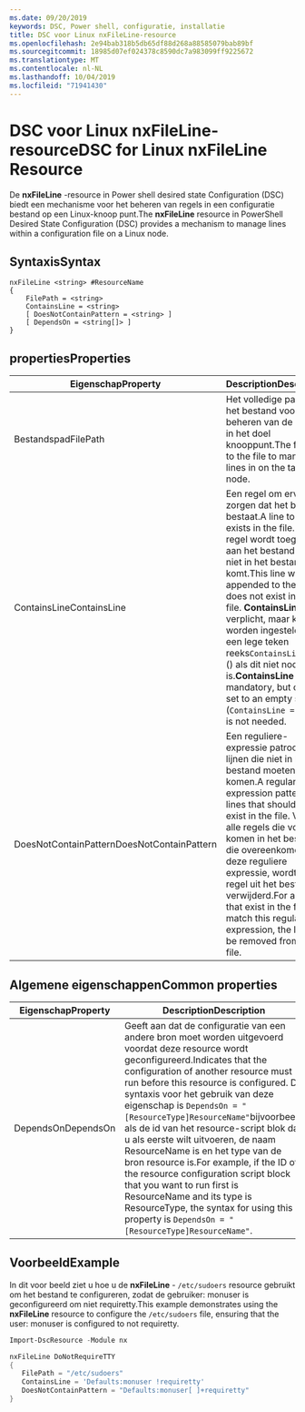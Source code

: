```yaml
---
ms.date: 09/20/2019
keywords: DSC, Power shell, configuratie, installatie
title: DSC voor Linux nxFileLine-resource
ms.openlocfilehash: 2e94bab318b5db65df88d268a88585079bab89bf
ms.sourcegitcommit: 18985d07ef024378c8590dc7a983099ff9225672
ms.translationtype: MT
ms.contentlocale: nl-NL
ms.lasthandoff: 10/04/2019
ms.locfileid: "71941430"
---
```

# <a name="dsc-for-linux-nxfileline-resource"></a><span data-ttu-id="c626d-103">DSC voor Linux nxFileLine-resource</span><span class="sxs-lookup"><span data-stu-id="c626d-103">DSC for Linux nxFileLine Resource</span></span>

<span data-ttu-id="c626d-104">De **nxFileLine** -resource in Power shell desired state Configuration (DSC) biedt een mechanisme voor het beheren van regels in een configuratie bestand op een Linux-knoop punt.</span><span class="sxs-lookup"><span data-stu-id="c626d-104">The **nxFileLine** resource in PowerShell Desired State Configuration (DSC) provides a mechanism to manage lines within a configuration file on a Linux node.</span></span>

## <a name="syntax"></a><span data-ttu-id="c626d-105">Syntaxis</span><span class="sxs-lookup"><span data-stu-id="c626d-105">Syntax</span></span>

```Syntax
nxFileLine <string> #ResourceName
{
    FilePath = <string>
    ContainsLine = <string>
    [ DoesNotContainPattern = <string> ]
    [ DependsOn = <string[]> ]
}
```

## <a name="properties"></a><span data-ttu-id="c626d-106">properties</span><span class="sxs-lookup"><span data-stu-id="c626d-106">Properties</span></span>

|<span data-ttu-id="c626d-107">Eigenschap</span><span class="sxs-lookup"><span data-stu-id="c626d-107">Property</span></span> |<span data-ttu-id="c626d-108">Description</span><span class="sxs-lookup"><span data-stu-id="c626d-108">Description</span></span> |
|---|---|
|<span data-ttu-id="c626d-109">Bestandspad</span><span class="sxs-lookup"><span data-stu-id="c626d-109">FilePath</span></span> |<span data-ttu-id="c626d-110">Het volledige pad naar het bestand voor het beheren van de regels in het doel knooppunt.</span><span class="sxs-lookup"><span data-stu-id="c626d-110">The full path to the file to manage lines in on the target node.</span></span> |
|<span data-ttu-id="c626d-111">ContainsLine</span><span class="sxs-lookup"><span data-stu-id="c626d-111">ContainsLine</span></span> |<span data-ttu-id="c626d-112">Een regel om ervoor te zorgen dat het bestand bestaat.</span><span class="sxs-lookup"><span data-stu-id="c626d-112">A line to ensure exists in the file.</span></span> <span data-ttu-id="c626d-113">Deze regel wordt toegevoegd aan het bestand als het niet in het bestand voor komt.</span><span class="sxs-lookup"><span data-stu-id="c626d-113">This line will be appended to the file if it does not exist in the file.</span></span> <span data-ttu-id="c626d-114">**ContainsLine** is verplicht, maar kan worden ingesteld op een lege teken reeks`ContainsLine = ""`() als dit niet nodig is.</span><span class="sxs-lookup"><span data-stu-id="c626d-114">**ContainsLine** is mandatory, but can be set to an empty string (`ContainsLine = ""`) if it is not needed.</span></span> |
|<span data-ttu-id="c626d-115">DoesNotContainPattern</span><span class="sxs-lookup"><span data-stu-id="c626d-115">DoesNotContainPattern</span></span> |<span data-ttu-id="c626d-116">Een reguliere-expressie patroon voor lijnen die niet in het bestand moeten voor komen.</span><span class="sxs-lookup"><span data-stu-id="c626d-116">A regular expression pattern for lines that should not exist in the file.</span></span> <span data-ttu-id="c626d-117">Voor alle regels die voor komen in het bestand die overeenkomen met deze reguliere expressie, wordt de regel uit het bestand verwijderd.</span><span class="sxs-lookup"><span data-stu-id="c626d-117">For any lines that exist in the file that match this regular expression, the line will be removed from the file.</span></span> |

## <a name="common-properties"></a><span data-ttu-id="c626d-118">Algemene eigenschappen</span><span class="sxs-lookup"><span data-stu-id="c626d-118">Common properties</span></span>

|<span data-ttu-id="c626d-119">Eigenschap</span><span class="sxs-lookup"><span data-stu-id="c626d-119">Property</span></span> |<span data-ttu-id="c626d-120">Description</span><span class="sxs-lookup"><span data-stu-id="c626d-120">Description</span></span> |
|---|---|
|<span data-ttu-id="c626d-121">DependsOn</span><span class="sxs-lookup"><span data-stu-id="c626d-121">DependsOn</span></span> |<span data-ttu-id="c626d-122">Geeft aan dat de configuratie van een andere bron moet worden uitgevoerd voordat deze resource wordt geconfigureerd.</span><span class="sxs-lookup"><span data-stu-id="c626d-122">Indicates that the configuration of another resource must run before this resource is configured.</span></span> <span data-ttu-id="c626d-123">De syntaxis voor het gebruik van deze eigenschap is `DependsOn = "[ResourceType]ResourceName"`bijvoorbeeld als de id van het resource-script blok dat u als eerste wilt uitvoeren, de naam ResourceName is en het type van de bron resource is.</span><span class="sxs-lookup"><span data-stu-id="c626d-123">For example, if the ID of the resource configuration script block that you want to run first is ResourceName and its type is ResourceType, the syntax for using this property is `DependsOn = "[ResourceType]ResourceName"`.</span></span> |

## <a name="example"></a><span data-ttu-id="c626d-124">Voorbeeld</span><span class="sxs-lookup"><span data-stu-id="c626d-124">Example</span></span>

<span data-ttu-id="c626d-125">In dit voor beeld ziet u hoe u de **nxFileLine** - `/etc/sudoers` resource gebruikt om het bestand te configureren, zodat de gebruiker: monuser is geconfigureerd om niet requiretty.</span><span class="sxs-lookup"><span data-stu-id="c626d-125">This example demonstrates using the **nxFileLine** resource to configure the `/etc/sudoers` file, ensuring that the user: monuser is configured to not requiretty.</span></span>

```powershell
Import-DscResource -Module nx

nxFileLine DoNotRequireTTY
{
   FilePath = "/etc/sudoers"
   ContainsLine = 'Defaults:monuser !requiretty'
   DoesNotContainPattern = "Defaults:monuser[ ]+requiretty"
}
```